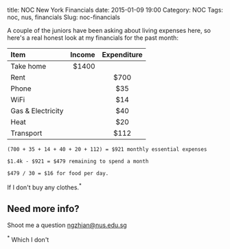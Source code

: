 title: NOC New York Financials
date: 2015-01-09 19:00
Category: NOC
Tags: noc, nus, financials
Slug: noc-financials

A couple of the juniors have been asking about living expenses here, so here's a real honest look at my financials for the past month:

| Item | Income | Expenditure |
|:-----------|------------:|:------------:|
| Take home       |        $1400 |          |
| Rent     |      | $700 |
| Phone       |     |   $35 |
| WiFi         |     |     $14 |
| Gas & Electricity       | |      $40 |
| Heat    |     | $20 |
| Transport    |   |  $112 |

```
(700 + 35 + 14 + 40 + 20 + 112) = $921 monthly essential expenses

$1.4k - $921 = $479 remaining to spend a month

$479 / 30 = $16 for food per day.
```

If I don't buy any clothes.<sup>*</sup>

## Need more info?
Shoot me a question ngzhian@nus.edu.sg

<sup>*</sup> Which I don't
